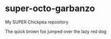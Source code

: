 # super-octo-garbanzo
My SUPER Chickpea repository


The quick brown fox jumped over the lazy red dog
